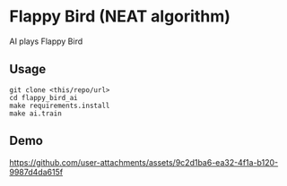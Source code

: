 # Flappy Bird (NEAT algorithm)

AI plays Flappy Bird

## Usage

```shell
git clone <this/repo/url>
cd flappy_bird_ai
make requirements.install
make ai.train
```

## Demo

<https://github.com/user-attachments/assets/9c2d1ba6-ea32-4f1a-b120-9987d4da615f>
